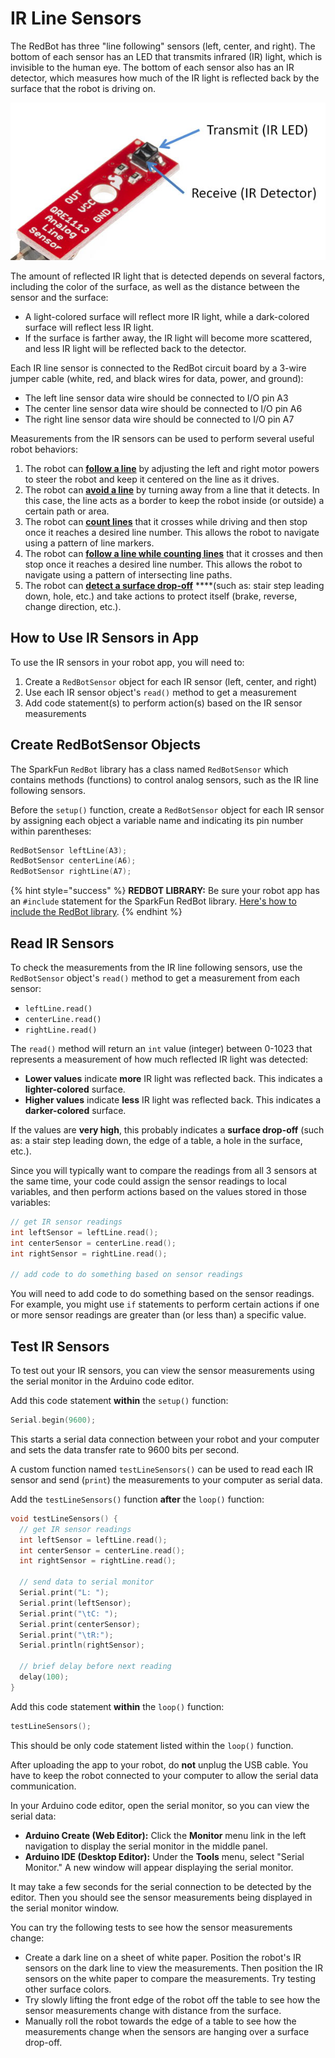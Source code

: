 # IR Line Sensors

The RedBot has three "line following" sensors \(left, center, and right\). The bottom of each sensor has an LED that transmits infrared \(IR\) light, which is invisible to the human eye. The bottom of each sensor also has an IR detector, which measures how much of the IR light is reflected back by the surface that the robot is driving on.

![Bottom View of IR Line Sensor](../../.gitbook/assets/line-sensor.jpg)

The amount of reflected IR light that is detected depends on several factors, including the color of the surface, as well as the distance between the sensor and the surface:

* A light-colored surface will reflect more IR light, while a dark-colored surface will reflect less IR light.
* If the surface is farther away, the IR light will become more scattered, and less IR light will be reflected back to the detector.

Each IR line sensor is connected to the RedBot circuit board by a 3-wire jumper cable \(white, red, and black wires for data, power, and ground\):

* The left line sensor data wire should be connected to I/O pin A3
* The center line sensor data wire should be connected to I/O pin A6
* The right line sensor data wire should be connected to I/O pin A7

Measurements from the IR sensors can be used to perform several useful robot behaviors:

1. The robot can [**follow a line**](../robot-behaviors/detecting-lines.md#followline) by adjusting the left and right motor powers to steer the robot and keep it centered on the line as it drives.
2. The robot can [**avoid a line**](../robot-behaviors/detecting-lines.md#avoidline) by turning away from a line that it detects. In this case, the line acts as a border to keep the robot inside \(or outside\) a certain path or area.
3. The robot can [**count lines**](../robot-behaviors/detecting-lines.md#countline) that it crosses while driving and then stop once it reaches a desired line number. This allows the robot to navigate using a pattern of line markers.
4. The robot can [**follow a line while counting lines**](../robot-behaviors/detecting-lines.md#followcountline) that it crosses and then stop once it reaches a desired line number. This allows the robot to navigate using a pattern of intersecting line paths.
5. The robot can [**detect a surface drop-off**](../robot-behaviors/detecting-other-conditions.md#checkdropoff) ****\(such as:  stair step leading down, hole, etc.\) and take actions to protect itself \(brake, reverse, change direction, etc.\).

## How to Use IR Sensors in App

To use the IR sensors in your robot app, you will need to:

1. Create a `RedBotSensor` object for each IR sensor \(left, center, and right\)
2. Use each IR sensor object's `read()` method to get a measurement
3. Add code statement\(s\) to perform action\(s\) based on the IR sensor measurements

## Create RedBotSensor Objects

The SparkFun `RedBot` library has a class named `RedBotSensor` which contains methods \(functions\) to control analog sensors, such as the IR line following sensors.

Before the `setup()` function, create a `RedBotSensor` object for each IR sensor by assigning each object a variable name and indicating its pin number within parentheses:

```cpp
RedBotSensor leftLine(A3);
RedBotSensor centerLine(A6);
RedBotSensor rightLine(A7);
```

{% hint style="success" %}
**REDBOT LIBRARY:**  Be sure your robot app has an `#include` statement for the SparkFun RedBot library. [Here's how to include the RedBot library](../arduino-code-editor/include-redbot-library.md).
{% endhint %}

## Read IR Sensors

To check the measurements from the IR line following sensors, use the `RedBotSensor` object's `read()` method to get a measurement from each sensor:

* `leftLine.read()`
* `centerLine.read()`
* `rightLine.read()`

The `read()` method will return an `int` value \(integer\) between 0-1023 that represents a measurement of how much reflected IR light was detected:

* **Lower values** indicate **more** IR light was reflected back. This indicates a **lighter-colored** surface.
* **Higher values** indicate **less** IR light was reflected back. This indicates a **darker-colored** surface.

If the values are **very high**, this probably indicates a **surface drop-off** \(such as: a stair step leading down, the edge of a table, a hole in the surface, etc.\).

Since you will typically want to compare the readings from all 3 sensors at the same time, your code could assign the sensor readings to local variables, and then perform actions based on the values stored in those variables:

```cpp
// get IR sensor readings
int leftSensor = leftLine.read();
int centerSensor = centerLine.read();
int rightSensor = rightLine.read();

// add code to do something based on sensor readings
```

You will need to add code to do something based on the sensor readings. For example, you might use `if` statements to perform certain actions if one or more sensor readings are greater than \(or less than\) a specific value.

## Test IR Sensors

To test out your IR sensors, you can view the sensor measurements using the serial monitor in the Arduino code editor.

Add this code statement **within** the `setup()` function:

```cpp
Serial.begin(9600);
```

This starts a serial data connection between your robot and your computer and sets the data transfer rate to 9600 bits per second.

A custom function named `testLineSensors()` can be used to read each IR sensor and send \(`print`\) the measurements to your computer as serial data.

Add the `testLineSensors()` function **after** the `loop()` function:

```cpp
void testLineSensors() {
  // get IR sensor readings
  int leftSensor = leftLine.read();
  int centerSensor = centerLine.read();
  int rightSensor = rightLine.read();

  // send data to serial monitor
  Serial.print("L: ");
  Serial.print(leftSensor);
  Serial.print("\tC: ");
  Serial.print(centerSensor);
  Serial.print("\tR:");
  Serial.println(rightSensor);

  // brief delay before next reading
  delay(100);
}
```

Add this code statement **within** the `loop()` function:

```cpp
testLineSensors();
```

This should be only code statement listed within the `loop()` function.

After uploading the app to your robot, do **not** unplug the USB cable. You have to keep the robot connected to your computer to allow the serial data communication.

In your Arduino code editor, open the serial monitor, so you can view the serial data:

* **Arduino Create \(Web Editor\):**  Click the **Monitor** menu link in the left navigation to display the serial monitor in the middle panel.
* **Arduino IDE \(Desktop Editor\):**  Under the **Tools** menu, select "Serial Monitor." A new window will appear displaying the serial monitor.

It may take a few seconds for the serial connection to be detected by the editor. Then you should see the sensor measurements being displayed in the serial monitor window.

You can try the following tests to see how the sensor measurements change:

* Create a dark line on a sheet of white paper. Position the robot's IR sensors on the dark line to view the measurements. Then position the IR sensors on the white paper to compare the measurements. Try testing other surface colors.
* Try slowly lifting the front edge of the robot off the table to see how the sensor measurements change with distance from the surface.
* Manually roll the robot towards the edge of a table to see how the measurements change when the sensors are hanging over a surface drop-off.



